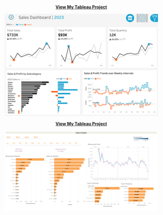 <a href="https://public.tableau.com/views/SalesandCustomerKPIDashboard_17398019037600/SalesDashboard?:language=en-US&:sid=&:redirect=auth&:display_count=n&:origin=viz_share_link" target="_blank">
  <p style="text-align: center; font-weight: bold;">View My Tableau Project</p>
  <img src="https://raw.githubusercontent.com/ZshanAli1/Data-Analysis-Projects/main/Tableau-Projects/Sales%20Dashboard.png" width="600">
</a>

<a href="[https://public.tableau.com/views/SalesandCustomerKPIDashboard_17398019037600/SalesDashboard?:language=en-US&:sid=&:redirect=auth&:display_count=n&:origin=viz_share_link](https://public.tableau.com/views/Book10_17354801556200/Dashboard1?:language=en-US&:sid=&:redirect=auth&:display_count=n&:origin=viz_share_link)" target="_blank">
  <p style="text-align: center; font-weight: bold;">View My Tableau Project</p>
  <img src="https://raw.githubusercontent.com/ZshanAli1/Data-Analysis-Projects/main/Tableau-Projects/Sales%20Insights.png" width="600">
</a>
